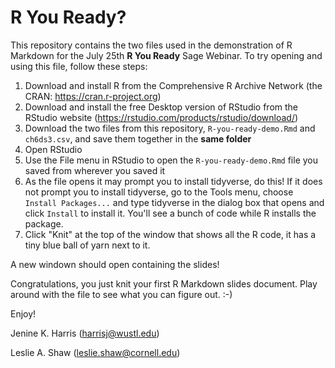 # R You Ready?

This repository contains the two files used in the demonstration of R Markdown for the July 25th **R You Ready** Sage Webinar. To try opening and using this file, follow these steps:

1) Download and install R from the Comprehensive R Archive Network (the CRAN: https://cran.r-project.org)
2) Download and install the free Desktop version of RStudio from the RStudio website (https://rstudio.com/products/rstudio/download/)
3) Download the two files from this repository, `R-you-ready-demo.Rmd` and `ch6ds3.csv`, and save them together in the **same folder** 
4) Open RStudio
5) Use the File menu in RStudio to open the `R-you-ready-demo.Rmd` file you saved from wherever you saved it 
6) As the file opens it may prompt you to install tidyverse, do this! If it does not prompt you to install tidyverse, go to the Tools menu, choose `Install Packages...` and type tidyverse in the dialog box that opens and click `Install` to install it. You'll see a bunch of code while R installs the package.
7) Click "Knit" at the top of the window that shows all the R code, it has a tiny blue ball of yarn next to it.

A new windown should open containing the slides!

Congratulations, you just knit your first R Markdown slides document. Play around with the file to see what you can figure out. :-)

Enjoy!

Jenine K. Harris 
(harrisj@wustl.edu)

Leslie A. Shaw
(leslie.shaw@cornell.edu)

